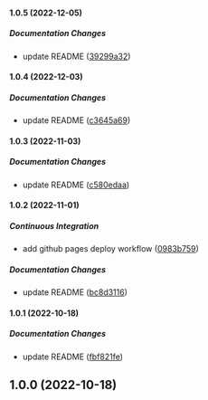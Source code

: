 #### 1.0.5 (2022-12-05)

##### Documentation Changes

*  update README ([39299a32](https://github.com/misuken-now/react-sass-inlinesvg/commit/39299a32eed7d6682bee0e83d85013a4cb0fdbce))

#### 1.0.4 (2022-12-03)

##### Documentation Changes

*  update README ([c3645a69](https://github.com/misuken-now/react-sass-inlinesvg/commit/c3645a69b3825e3edf72f874ea0563bdeca2c892))

#### 1.0.3 (2022-11-03)

##### Documentation Changes

*  update README ([c580edaa](https://github.com/misuken-now/react-sass-inlinesvg/commit/c580edaab1ea89aeecddb16c1ceb2bd99d402dcd))

#### 1.0.2 (2022-11-01)

##### Continuous Integration

*  add github pages deploy workflow ([0983b759](https://github.com/misuken-now/react-sass-inlinesvg/commit/0983b7590da735ed329f4f63bcbc35b0c67916b3))

##### Documentation Changes

*  update README ([bc8d3116](https://github.com/misuken-now/react-sass-inlinesvg/commit/bc8d3116fb47ff98d7f5a72d0162cbd4194b5b31))

#### 1.0.1 (2022-10-18)

##### Documentation Changes

*  update README ([fbf821fe](https://github.com/misuken-now/react-sass-inlinesvg/commit/fbf821fe3c2845bfdfac1a54d2a558a5f4f4e2e5))

## 1.0.0 (2022-10-18)

